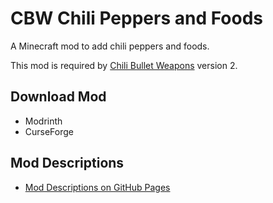 # CBW Chili Peppers and Foods

A Minecraft mod to add chili peppers and foods.

This mod is required by [Chili Bullet Weapons](https://github.com/Iunius118/ChiliBulletWeapons) version 2.

## Download Mod

- Modrinth
- CurseForge

## Mod Descriptions

- [Mod Descriptions on GitHub Pages](https://iunius118.github.io/ChiliBulletWeapons/)
